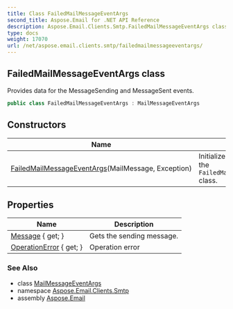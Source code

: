 ```yaml
---
title: Class FailedMailMessageEventArgs
second_title: Aspose.Email for .NET API Reference
description: Aspose.Email.Clients.Smtp.FailedMailMessageEventArgs class. Provides data for the MessageSending and MessageSent events
type: docs
weight: 17070
url: /net/aspose.email.clients.smtp/failedmailmessageeventargs/
---
```

## FailedMailMessageEventArgs class

Provides data for the MessageSending and MessageSent events.

```csharp
public class FailedMailMessageEventArgs : MailMessageEventArgs
```

## Constructors

| Name | Description |
| --- | --- |
| [FailedMailMessageEventArgs](failedmailmessageeventargs/)(MailMessage, Exception) | Initializes a new instance of the `FailedMailMessageEventArgs` class. |

## Properties

| Name | Description |
| --- | --- |
| [Message](../../aspose.email.clients.smtp/mailmessageeventargs/message/) { get; } | Gets the sending message. |
| [OperationError](../../aspose.email.clients.smtp/failedmailmessageeventargs/operationerror/) { get; } | Operation error |

### See Also

* class [MailMessageEventArgs](../mailmessageeventargs/)
* namespace [Aspose.Email.Clients.Smtp](../../aspose.email.clients.smtp/)
* assembly [Aspose.Email](../../)


